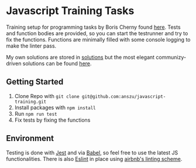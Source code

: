 # Javascript Training Tasks

Training setup for programming tasks by Boris Cherny found [here](https://performancejs.com/post/hde6d32/The-Best-Frontend-JavaScript-Interview-Questions-(Written-by-a-Frontend-Engineer)).
Tests and function bodies are provided, so you can start the testrunner and try to fix the functions. Functions are minimally filled with some console logging to make the linter pass.

My own solutions are stored in [solutions](https://github.com/anszu/javascript-training/tree/master/src/solutions) but the most elegant communizy-driven solutions can
be found [here](https://github.com/bcherny/frontend-interview-questions).

## Getting Started

1. Clone Repo with ```git clone git@github.com:anszu/javascript-training.git```
2. Install packages with ```npm install```
3. Run ```npm run test```
4. Fix tests by fixing the functions

## Environment

Testing is done with [Jest](https://github.com/facebook/jest) and via [Babel](https://github.com/babel/babel), so feel free to use the latest JS functionalities. There is also [Eslint](https://github.com/eslint/eslint) in place using [airbnb's linting scheme](https://github.com/airbnb/javascript/tree/master/packages/eslint-config-airbnb).

